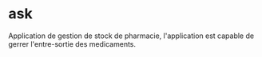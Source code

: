# ask
Application de gestion de stock de pharmacie, l'application est capable de gerrer l'entre-sortie des medicaments.
